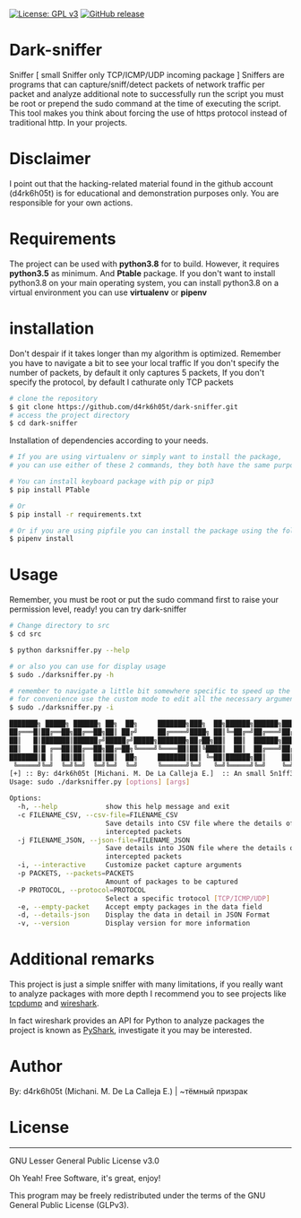 [![License: GPL v3](https://img.shields.io/badge/License-GPLv3-blue.svg)](https://www.gnu.org/licenses/gpl-3.0)
[![GitHub release](https://img.shields.io/badge/release-v1.0.0-green)](https://github.com/d4rk6h05t/dark-sniffer)

# Dark-sniffer
Sniffer [ small Sniffer only TCP/ICMP/UDP incoming package ] Sniffers are programs that can capture/sniff/detect packets of network traffic per packet and analyze additional note to successfully run the script you must be root or prepend the sudo command at the time of executing the script. This tool makes you think about forcing the use of https protocol instead of traditional http. In your projects.

# Disclaimer
I point out that the hacking-related material found in the github account (d4rk6h05t) is for educational and demonstration purposes only. You are responsible for your own actions.

# Requirements
The project can be used with **python3.8** for to build. However, it requires **python3.5** as minimum. And  **Ptable** package. 
If you don't want to install python3.8 on your main operating system, you can install python3.8 on a virtual environment you can use **virtualenv** or **pipenv**

# installation
Don't despair if it takes longer than my algorithm is optimized. Remember you have to navigate a bit to see your local traffic
If you don't specify the number of packets, by default it only captures 5 packets, If you don't specify the protocol, by default I cathurate only TCP packets

```sh
# clone the repository
$ git clone https://github.com/d4rk6h05t/dark-sniffer.git
# access the project directory
$ cd dark-sniffer
```

Installation of dependencies according to your needs.

```sh
# If you are using virtualenv or simply want to install the package, 
# you can use either of these 2 commands, they both have the same purpose

# You can install keyboard package with pip or pip3
$ pip install PTable

# Or 
$ pip install -r requirements.txt

# Or if you are using pipfile you can install the package using the following command
$ pipenv install
```
# Usage
Remember,  you must be root or put the sudo command first to raise your permission level, ready! you can try dark-sniffer


```sh
# Change directory to src
$ cd src

$ python darksniffer.py --help

# or also you can use for display usage
$ sudo ./darksniffer.py -h

# remember to navigate a little bit somewhere specific to speed up the capture of packets
# for convenience use the custom mode to edit all the necessary arguments
$ sudo ./darksniffer.py -i
```

```sh
███████╗ █████╗ ██████╗ ██╗  ██╗     ███████╗███╗  ██╗██████╗██████╗██████╗███████╗██████╗ 
██╔═══█║██╔══██╗██╔══██╗██║ ██╔╝     ██╔════╝████╗ ██║╚═██╔═╝██╔═══╝██╔═══╝██╔════╝██╔══██╗
██║   █║███████║██████╔╝█████╔╝█████╗███████╗██╔██╗██║  ██║  ██████╗██████╗█████╗  ██████╔╝
██║   █║█ ╔══██║██╔══██╗██╔═██╗╚════╝╚════██║██║╚████║  ██║  ██╔═══╝██╔═══╝██╔══╝  ██╔══██╗
███████║█ ║  ██║██║  ██║██║  ██╗     ███████║██║ ╚═██║██████╗██║    ██║    ███████╗██║  ██║
 ╚═════╝╚═╝  ╚═╝╚═╝  ╚═╝╚═╝  ╚═╝     ╚══════╝╚═╝   ╚═╝╚═════╝╚═╝    ╚═╝    ╚══════╝╚═╝  ╚═╝
[+] :: By: d4rk6h05t [Michani. M. De La Calleja E.]  :: An small 5n1ff3r v1.0.0
Usage: sudo ./darksniffer.py [options] [args]

Options:
  -h, --help            show this help message and exit
  -c FILENAME_CSV, --csv-file=FILENAME_CSV
                        Save details into CSV file where the details of the
                        intercepted packets
  -j FILENAME_JSON, --json-file=FILENAME_JSON
                        Save details into JSON file where the details of the
                        intercepted packets
  -i, --interactive     Customize packet capture arguments
  -p PACKETS, --packets=PACKETS
                        Amount of packages to be captured
  -P PROTOCOL, --protocol=PROTOCOL
                        Select a specific trotocol [TCP/ICMP/UDP]
  -e, --empty-packet    Accept empty packages in the data field
  -d, --details-json    Display the data in detail in JSON Format
  -v, --version         Display version for more information
```

# Additional remarks
This project is just a simple sniffer with many limitations, if you really want to analyze packages with more depth I recommend you to see projects like [tcpdump](https://www.tcpdump.org/) and [wireshark](https://www.wireshark.org/). 

In fact wireshark provides an API for Python to analyze packages the project is known as [PyShark](https://kiminewt.github.io/pyshark/), investigate it you may be interested.

# Author
By: d4rk6h05t (Michani. M. De La Calleja E.) | ~тёмный призрак

# License
----

GNU Lesser General Public License v3.0

Oh Yeah! Free Software,  it's great, enjoy!

This program may be freely redistributed under the terms of the GNU General Public License (GLPv3).
